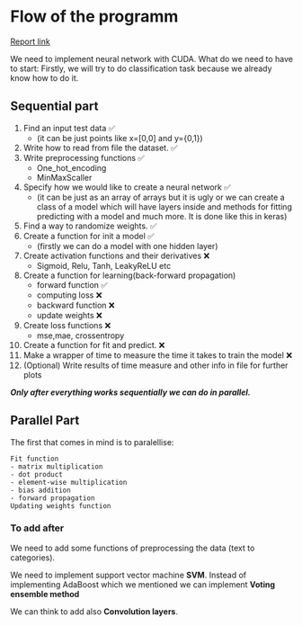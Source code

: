 # Flow of the programm

[Report link](https://www.overleaf.com/5644215827cjqmysvcmkwr#fcb819)

We need to implement neural network with CUDA.
What do we need to have to start:
Firstly, we will try to do classification task because we already know how to do it.

## Sequential part

1. Find an input test data :white_check_mark:
	- (it can be just points like x=[0,0] and y={0,1}) 
2. Write how to read from file the dataset. :white_check_mark:
3. Write preprocessing functions :white_check_mark:
	- One_hot_encoding
	- MinMaxScaller
4. Specify how we would like to create a neural network  :white_check_mark:
	- (it can be just as an array of arrays but it is ugly or we can create a class of a model
which will have layers inside and methods for fitting predicting with a model and much more.
It is done like this in keras)
5. Find a way to randomize weights. :white_check_mark: 
6. Create a function for init a model 	 :white_check_mark:
    - (firstly we can do a model with one hidden layer)
7. Create activation functions and their derivatives :x:
	- Sigmoid, Relu, Tanh, LeakyReLU etc
8. Create a function for learning(back-forward propagation)
	- forward function :white_check_mark:
	- computing loss :x:
	- backward function :x:
	- update weights :x:
9. Create loss functions :x:
	- mse,mae, crossentropy
10. Create a function for fit and predict. :x:
11. Make a wrapper of time to measure the time it takes to train the model :x:
12. (Optional) Write results of time measure and other info in file for further plots

___Only after everything works sequentially we can do in parallel.___

## Parallel Part

The first that comes in mind is to paralellise:
	
	Fit function
	- matrix multiplication
	- dot product
	- element-wise multiplication
	- bias addition
	- forward propagation
	Updating weights function

### To add after

We need to add some functions of preprocessing the data (text to categories).

We need to implement support vector machine **SVM**.
Instead of implementing AdaBoost which we mentioned we can implement __Voting ensemble method__


We can think to add also **Convolution layers**.




